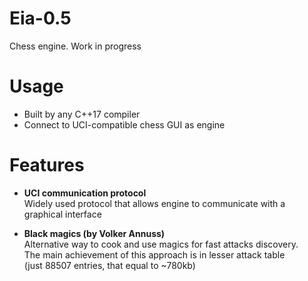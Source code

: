 # Eia-0.5
Chess engine. Work in progress

# Usage
- Built by any C++17 compiler
- Connect to UCI-compatible chess GUI as engine

# Features
- **UCI communication protocol**\
Widely used protocol that allows engine to communicate with a graphical interface

- **Black magics (by Volker Annuss)**\
Alternative way to cook and use magics for fast attacks discovery.\
The main achievement of this approach is in lesser attack table\
(just 88507 entries, that equal to ~780kb)
